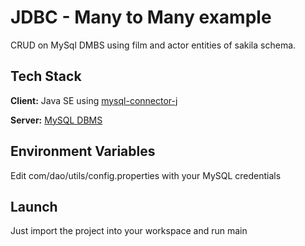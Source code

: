 
# JDBC - Many to Many example

CRUD on MySql DMBS using film and actor entities of sakila schema.


## Tech Stack

**Client:** Java SE using [mysql-connector-j](https://mvnrepository.com/artifact/com.mysql/mysql-connector-j/8.3.0)

**Server:** [MySQL DBMS](https://dev.mysql.com/downloads/installer/)


## Environment Variables

Edit com/dao/utils/config.properties with your MySQL credentials


## Launch

Just import the project into your workspace and run main

